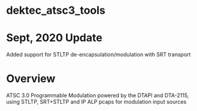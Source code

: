 # dektec_atsc3_tools

# Sept, 2020 Update
Added support for STLTP de-encapsulation/modulation with SRT transport 


# Overview
ATSC 3.0 Programmable Modulation powered by the DTAPI and DTA-2115, using STLTP, SRT+STLTP and IP ALP pcaps for modulation input sources

